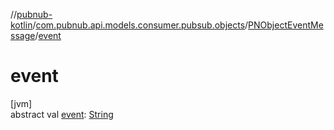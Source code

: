 //[pubnub-kotlin](../../../index.md)/[com.pubnub.api.models.consumer.pubsub.objects](../index.md)/[PNObjectEventMessage](index.md)/[event](event.md)

# event

[jvm]\
abstract val [event](event.md): [String](https://kotlinlang.org/api/latest/jvm/stdlib/kotlin/-string/index.html)
